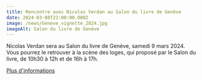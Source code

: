 ```yaml
---
title: Rencontre avec Nicolas Verdan au Salon du livre de Genève
date: 2024-03-08T23:00:00.000Z
image: /news/Geneve_vignette_2024.jpg
imageAlt: Salon du livre de Genève
---
```


Nicolas Verdan sera au Salon du livre de Genève, samedi 9 mars 2024. Vous pourrez le retrouver à la scène des loges, qui proposé par le Salon du livre, de 10h30 à 12h et de 16h à 17h.

[Plus d'informations](https://salondulivre.ch/)
